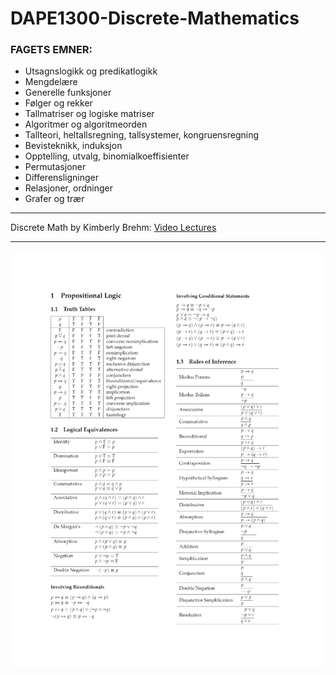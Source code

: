 # DAPE1300-Discrete-Mathematics
### FAGETS EMNER:

* Utsagnslogikk og predikatlogikk
* Mengdelære
* Generelle funksjoner
* Følger og rekker
* Tallmatriser og logiske matriser
* Algoritmer og algoritmeorden
* Tallteori, heltallsregning, tallsystemer, kongruensregning
* Bevisteknikk, induksjon
* Opptelling, utvalg, binomialkoeffisienter
* Permutasjoner
* Differensligninger
* Relasjoner, ordninger
* Grafer og trær

---

Discrete Math by Kimberly Brehm: [Video Lectures](https://www.youtube.com/watch?v=A3Ffwsnad0k&list=PL_i8siNd6UcYh4oqn2KHh8hzzCPrTjM11&index=1)

---
![Discrete Mathematics](diskmatte-embded.png)
